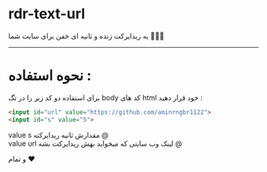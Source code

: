 # rdr-text-url
یه ریدایرکت زنده و ثانیه ای خفن برای سایت شما  🐱‍👤👏

-----------------------------------------------------------------------------------------------------------

# نحوه استفاده :

برای استفاده دو کد زیر را در تگ body کد های html خود قرار دهید :

```html
<input id="url" value="https://github.com/aminrngbr1122">
<input id="s" value="5">
```

value s مقدارش ثانیه ریدایرکته @
<br>
value url لینک وب سایتی که میخواید بهش ریدایرکت بشه @

و تمام ❤ 
